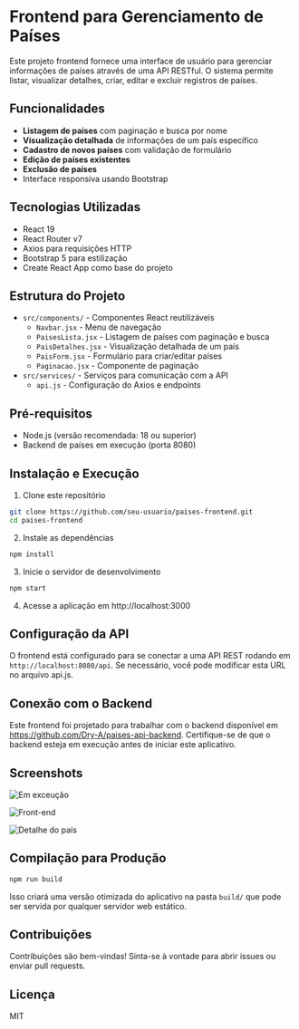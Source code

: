 # Frontend para Gerenciamento de Países

Este projeto frontend fornece uma interface de usuário para gerenciar informações de países através de uma API RESTful. O sistema permite listar, visualizar detalhes, criar, editar e excluir registros de países.

## Funcionalidades

- **Listagem de países** com paginação e busca por nome
- **Visualização detalhada** de informações de um país específico
- **Cadastro de novos países** com validação de formulário
- **Edição de países existentes**
- **Exclusão de países**
- Interface responsiva usando Bootstrap

## Tecnologias Utilizadas

- React 19
- React Router v7
- Axios para requisições HTTP
- Bootstrap 5 para estilização
- Create React App como base do projeto

## Estrutura do Projeto

- `src/components/` - Componentes React reutilizáveis
  - `Navbar.jsx` - Menu de navegação
  - `PaisesLista.jsx` - Listagem de países com paginação e busca
  - `PaisDetalhes.jsx` - Visualização detalhada de um país
  - `PaisForm.jsx` - Formulário para criar/editar países
  - `Paginacao.jsx` - Componente de paginação
- `src/services/` - Serviços para comunicação com a API
  - `api.js` - Configuração do Axios e endpoints

## Pré-requisitos

- Node.js (versão recomendada: 18 ou superior)
- Backend de países em execução (porta 8080)

## Instalação e Execução

1. Clone este repositório

```bash
git clone https://github.com/seu-usuario/paises-frontend.git
cd paises-frontend
```

2. Instale as dependências
```bash
npm install
```

3. Inicie o servidor de desenvolvimento
```bash
npm start
```

4. Acesse a aplicação em http://localhost:3000

## Configuração da API

O frontend está configurado para se conectar a uma API REST rodando em `http://localhost:8080/api`. Se necessário, você pode modificar esta URL no arquivo api.js.

## Conexão com o Backend

Este frontend foi projetado para trabalhar com o backend disponível em https://github.com/Dry-A/paises-api-backend. Certifique-se de que o backend esteja em execução antes de iniciar este aplicativo.

## Screenshots

![Em exceução](https://i.ibb.co/mrGmVzLq/Screenshot-2025-05-15-135706.png)

![Front-end](https://i.ibb.co/7xfjMjdF/Screenshot-2025-05-15-120452.png)

![Detalhe do país](https://i.ibb.co/DfW5x6jz/Screenshot-2025-05-15-120502.png)


## Compilação para Produção

```bash
npm run build
```

Isso criará uma versão otimizada do aplicativo na pasta `build/` que pode ser servida por qualquer servidor web estático.

## Contribuições

Contribuições são bem-vindas! Sinta-se à vontade para abrir issues ou enviar pull requests.

## Licença

 MIT
```









